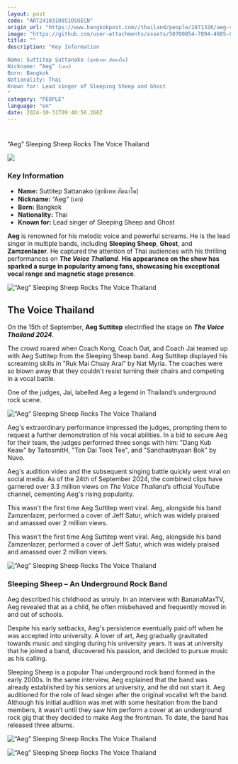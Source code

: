 ```yaml
---
layout: post
code: "ART2410310851OSUECN"
origin_url: "https://www.bangkokpost.com//thailand/people/2871326/aeg-sleeping-sheep-rocks-the-voice-thailand"
image: "https://github.com/user-attachments/assets/50700854-7894-4985-8e1f-4cc3a619b842"
title: ""
description: "Key Information 

Name: Suttitep Sattanako (สุทธิเทพ สัตนาโค) 
Nickname: “Aeg” (เอก)  
Born: Bangkok 
Nationality: Thai
Known for: Lead singer of Sleeping Sheep and Ghost    
"
category: "PEOPLE"
language: "en"
date: 2024-10-31T09:40:58.266Z
---
```


# 

“Aeg” Sleeping Sheep Rocks The Voice Thailand

![](https://github.com/user-attachments/assets/f3722a47-1a57-441d-9a36-7cc2bd3f6f10)

### Key Information 

*   **Name:** Suttitep Sattanako (สุทธิเทพ สัตนาโค) 
*   **Nickname:** “Aeg” (เอก)  
*   **Born:** Bangkok 
*   **Nationality:** Thai
*   **Known for:** Lead singer of Sleeping Sheep and Ghost    

**Aeg** is renowned for his melodic voice and powerful screams. He is the lead singer in multiple bands, including **Sleeping Sheep**, **Ghost**, and **Zamzenlazer**. He captured the attention of Thai audiences with his thrilling performances on _**The Voice Thailand**_. **His appearance on the show has sparked a surge in popularity among fans, showcasing his exceptional vocal range and magnetic stage presence**.

![“Aeg” Sleeping Sheep Rocks The Voice Thailand](https://github.com/user-attachments/assets/f81a4b67-7090-4c35-85d7-4bef49d35e93)

The Voice Thailand 
-------------------

On the 15th of September, **Aeg Suttitep** electrified the stage on _**The Voice Thailand 2024**_. 

The crowd roared when Coach Kong, Coach Oat, and Coach Jai teamed up with Aeg Suttitep from the Sleeping Sheep band. Aeg Suttitep displayed his screaming skills in "Ruk Mai Chuay Arai" by Nat Myria. The coaches were so blown away that they couldn't resist turning their chairs and competing in a vocal battle.

One of the judges, Jai, labelled Aeg a legend in Thailand’s underground rock scene.

![“Aeg” Sleeping Sheep Rocks The Voice Thailand](https://github.com/user-attachments/assets/9e213a7f-483a-446c-81ef-3ff07a584695)

Aeg's extraordinary performance impressed the judges, prompting them to request a further demonstration of his vocal abilities. In a bid to secure Aeg for their team, the judges performed three songs with him: "Dang Kub Keaw" by TaitosmitH, "Ton Dai Took Tee", and "Sanchaatnyaan Bok" by Nuvo.

Aeg's audition video and the subsequent singing battle quickly went viral on social media. As of the 24th of September 2024, the combined clips have garnered over 3.3 million views on _The Voice Thailand’s_ official YouTube channel, cementing Aeg's rising popularity.

This wasn't the first time Aeg Suttitep went viral. Aeg, alongside his band Zamzenlazer, performed a cover of Jeff Satur, which was widely praised and amassed over 2 million views.

This wasn't the first time Aeg Suttitep went viral. Aeg, alongside his band Zamzenlazer, performed a cover of Jeff Satur, which was widely praised and amassed over 2 million views.  

![“Aeg” Sleeping Sheep Rocks The Voice Thailand](https://github.com/user-attachments/assets/81ff2d78-7d15-4295-b1e7-e3b0da7d4356)

### Sleeping Sheep – An Underground Rock Band  

Aeg described his childhood as unruly. In an interview with BananaMaxTV, Aeg revealed that as a child, he often misbehaved and frequently moved in and out of schools.

Despite his early setbacks, Aeg's persistence eventually paid off when he was accepted into university. A lover of art, Aeg gradually gravitated towards music and singing during his university years. It was at university that he joined a band, discovered his passion, and decided to pursue music as his calling.

Sleeping Sheep is a popular Thai underground rock band formed in the early 2000s. In the same interview, Aeg explained that the band was already established by his seniors at university, and he did not start it. Aeg auditioned for the role of lead singer after the original vocalist left the band. Although his initial audition was met with some hesitation from the band members, it wasn’t until they saw him perform a cover at an underground rock gig that they decided to make Aeg the frontman. To date, the band has released three albums. 

![“Aeg” Sleeping Sheep Rocks The Voice Thailand](https://static.bangkokpost.com/media/content/20240924/5282498.jpg)

![“Aeg” Sleeping Sheep Rocks The Voice Thailand](https://github.com/user-attachments/assets/539a547f-f08d-428a-a073-0e8301385146)